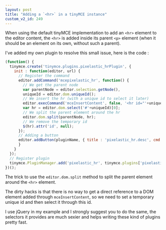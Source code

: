 ```yaml
---
layout: post
title: "Adding a `<hr>` in a tinyMCE instance"
custom_v2_id: 249
---
```


When using the default tinyMCE implementation to add an `<hr>` element to the
editor content, the `<hr>` is added inside its parent `<p>` element (when it
should be an element on its own, without such a parent).

I've added my own plugin to resolve this small issue, here is the code :

    
```js
(function() {  
  tinymce.create('tinymce.plugins.pixelastic_hrPlugin', {  
    init : function(editor, url) {  
      // Register the command  
      editor.addCommand('mcepixelastic_hr', function() {  
        // We get the parent node  
        var parentNode = editor.selection.getNode(),  
        uniqueId = editor.dom.uniqueId();  
        // We insert the hr (with a unique id to select it later)  
        editor.execCommand('mceInsertContent', false, '<hr id="'+uniqueId+'" />');  
        var hr = editor.dom.select('#'+uniqueId)[0];  
        // We split the parent element around the hr  
        editor.dom.split(parentNode, hr);  
        // We remove the temporary id  
        $(hr).attr('id', null);  
      });  
      // Adding a button  
      editor.addButton(pluginName, { title : 'pixelastic_hr.desc', cmd : 'mcepixelastic_hr' });  
      }  
    }  
  });  
  // Register plugin  
  tinymce.PluginManager.add('pixelastic_hr', tinymce.plugins['pixelastic_hrPlugin']);  
})();
```

The trick to use the `editor.dom.split` method to split the parent element
around the `<hr>` element.

The dirty hacks is that there is no way to get a direct reference to a DOM
element added through `mceInsertContent`, so we need to set a temporary unique
id and then select it through this id.

I use jQuery in my example and I strongly suggest you to do the same, the
selectors it provides are much sexier and helps writing these kind of plugins
pretty fast.
